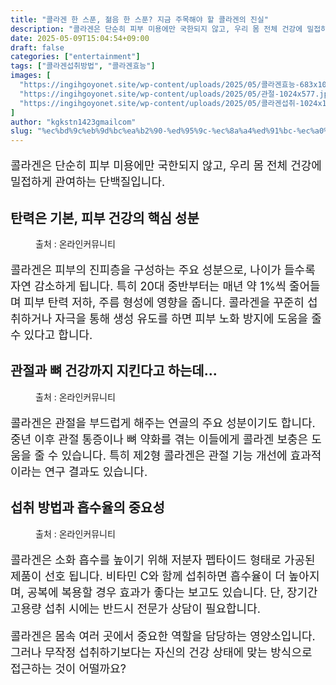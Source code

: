 ```yaml
---
title: "콜라겐 한 스푼, 젊음 한 스푼? 지금 주목해야 할 콜라겐의 진실"
description: "콜라겐은 단순히 피부 미용에만 국한되지 않고, 우리 몸 전체 건강에 밀접하게 관여하는 단백질입니다."
date: 2025-05-09T15:04:54+09:00
draft: false
categories: ["entertainment"]
tags: ["콜라겐섭취방법", "콜라겐효능"]
images: [
  "https://ingihgoyonet.site/wp-content/uploads/2025/05/콜라겐효능-683x1024.jpg"
  "https://ingihgoyonet.site/wp-content/uploads/2025/05/관절-1024x577.jpg"
  "https://ingihgoyonet.site/wp-content/uploads/2025/05/콜라겐섭취-1024x1024.jpg"
]
author: "kgkstn1423gmailcom"
slug: "%ec%bd%9c%eb%9d%bc%ea%b2%90-%ed%95%9c-%ec%8a%a4%ed%91%bc-%ec%a0%8a%ec%9d%8c-%ed%95%9c-%ec%8a%a4%ed%91%bc-%ec%a7%80%ea%b8%88-%ec%a3%bc%eb%aa%a9%ed%95%b4%ec%95%bc-%ed%95%a0-%ec%bd%9c%eb%9d%bc%ea%b2%90"
---
```


<p style="font-size:18px">콜라겐은 단순히 피부 미용에만 국한되지 않고, 우리 몸 전체 건강에 밀접하게 관여하는 단백질입니다. </p> <h2 >탄력은 기본, 피부 건강의 핵심 성분</h2> <figure ><img src="https://ingihgoyonet.site/wp-content/uploads/2025/05/콜라겐효능-683x1024.jpg" alt="" style="aspect-ratio:16/9;object-fit:cover"/><figcaption >출처 : 온라인커뮤니티</figcaption></figure> <p style="font-size:18px">콜라겐은 피부의 진피층을 구성하는 주요 성분으로, 나이가 들수록 자연 감소하게 됩니다. 특히 20대 중반부터는 매년 약 1%씩 줄어들며 피부 탄력 저하, 주름 형성에 영향을 줍니다. 콜라겐을 꾸준히 섭취하거나 자극을 통해 생성 유도를 하면 피부 노화 방지에 도움을 줄 수 있다고 합니다.</p> <h2 >관절과 뼈 건강까지 지킨다고 하는데...</h2> <figure ><img src="https://ingihgoyonet.site/wp-content/uploads/2025/05/관절-1024x577.jpg" alt="" style="aspect-ratio:16/9;object-fit:cover"/><figcaption >출처 : 온라인커뮤니티</figcaption></figure> <p style="font-size:18px">콜라겐은 관절을 부드럽게 해주는 연골의 주요 성분이기도 합니다. 중년 이후 관절 통증이나 뼈 약화를 겪는 이들에게 콜라겐 보충은 도움을 줄 수 있습니다. 특히 제2형 콜라겐은 관절 기능 개선에 효과적이라는 연구 결과도 있습니다.</p> <h2 >섭취 방법과 흡수율의 중요성</h2> <figure ><img src="https://ingihgoyonet.site/wp-content/uploads/2025/05/콜라겐섭취-1024x1024.jpg" alt="" style="aspect-ratio:16/9;object-fit:cover"/><figcaption >출처 : 온라인커뮤니티</figcaption></figure> <p style="font-size:18px">콜라겐은 소화 흡수를 높이기 위해 저분자 펩타이드 형태로 가공된 제품이 선호 됩니다. 비타민 C와 함께 섭취하면 흡수율이 더 높아지며, 공복에 복용할 경우 효과가 좋다는 보고도 있습니다. 단, 장기간 고용량 섭취 시에는 반드시 전문가 상담이 필요합니다.</p> <p style="font-size:18px">콜라겐은 몸속 여러 곳에서 중요한 역할을 담당하는 영양소입니다. 그러나 무작정 섭취하기보다는 자신의 건강 상태에 맞는 방식으로 접근하는 것이 어떨까요?</p>